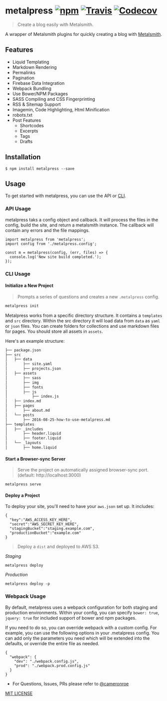 # metalpress [![npm](https://img.shields.io/npm/v/metalpress.svg?maxAge=2592000?style=flat-square)](https://www.npmjs.com/package/metalpress) [![Travis](https://img.shields.io/travis/axisdefined/metalpress.svg?maxAge=2592000?style=flat-square)](https://travis-ci.org/axisdefined/metalpress) [![Codecov](https://img.shields.io/codecov/c/github/axisdefined/metalpress.svg?maxAge=2592000?style=flat-square)](https://codecov.io/gh/axisdefined/metalpress) 

> Create a blog easily with Metalsmith.

A wrapper of Metalsmith plugins for quickly creating a blog with [Metalsmith](https://github.com/metalsmith/metalsmith).

## Features

- Liquid Templating
- Markdown Rendering
- Permalinks
- Pagination
- Firebase Data Integration
- Webpack Bundling
- Use Bower/NPM Packages
- SASS Compiling and CSS Fingerprinting
- RSS & Sitemap Support
- Imagemin, Code Highlighting, Html Minification
- robots.txt
- Post Features
  - Shortcodes
  - Excerpts
  - Tags
  - Drafts

## Installation

```
$ npm install metalpress --save
```

## Usage

To get started with metalpress, you can use the API or [CLI](https://github.com/axisdefined/metalpress-cli).

### API Usage

metalpress taks a config object and callback. It will process the files in the config, build the site, and return a metalsmith instance. The callback will contain any errors and the file mappings.

```
import metalpress from 'metalpress';
import config from './metalpress.config';

const m = metalpress(config, (err, files) => {
  console.log('New site build completed.');
});

```

### CLI Usage

#### Initialize a New Project

> Prompts a series of questions and creates a new `.metalpress` config.

```js
metalpress init
```


Metalpress works from a specific directory structure. It contains a `templates` and `src` directory. Within the src directory it will load data from `data` as `yaml` or `json` files. You can create folders for collections and use markdown files for pages. You should store all assets in `assets`.

Here's an example structure:

```sh
├── package.json
├── src
│   ├── data
│       ├── site.yaml
│       ├── projects.json
│   ├── assets
│       ├── sass
│       ├── img
│       ├── fonts
│       ├── js
│           ├── index.js
│   ├── index.md
│   ├── pages
│       ├── about.md
│   └── posts
│       ├── 2016-08-25-how-to-use-metalpress.md
├── templates
│   ├── _includes
│       ├── header.liquid
│       ├── footer.liquid
│   └── _layouts
│       ├── home.liquid
```

#### Start a Browser-sync Server

> Serve the project on automatically assigned browser-sync port. (default: http://localhost:3000)

```
metalpress serve
```

#### Deploy a Project

To deploy your site, you'll need to have your `aws.json` set up. It includes:

```
{
  "key":"AWS_ACCESS_KEY_HERE",
  "secret":"AWS_SECRET_KEY_HERE",
  "stagingBucket":"staging.example.com",
  "productionBucket":"example.com"
}
```

> Deploy a `dist` and deployed to AWS S3.

*Staging*
```
metalpress deploy
```

*Production*
```
metalpress deploy -p
```

### Webpack Usage

By default, metalpress uses a webpack configuration for both staging and production environments. Within your config, you can specify `bower: true`, `jquery: true` for included support of bower and npm packages.

If you need to do so, you can override webpack with a custom config. For example, you can use the following options in your .metalpress config. You can add only the parameters you need which will be extended into the defaults, or override the entire file as needed.

```
{
  "webpack": {
    "dev": "./webpack.config.js",
    "prod": "./webpack.prod.config.js"
  }
}
```

- For Questions, Issues, PRs please refer to [@cameronroe](http://github.com/cameronroe)

[MIT LICENSE](/LICENSE)